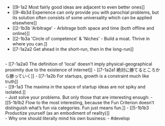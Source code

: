 - [[9-1a2 Most fairly good ideas are adjacent to even better ones]]
- [[9-4b3d Experience can only provide you with parochial problems, but its solution often consists of some universality which can be applied elsewhere]]
- [[2-1b3b 'Arbitrage' - Arbitrage both space and time (both offline and online)]]
- [[2-1b3a 'Circle of competence' & 'Niches' - Build a moat. Thrive in where you can.]]
- [[7-1a2a2 Get ahead in the short-run, then in the long-run]]
<br>
- [[7-1a2a0 The definition of 'local' doesn't imply physical-geographical proximity due to the existence of internet]]
- [[7-1a2a1 絶対に勝てるところから勝っていく]]
- [[7-1a2b For startups, growth is a constraint much like truth]]
<br>
- [[9-1a3 The maxima in the space of startup ideas are not spiky and isolated.]]
<br>
- Just solve your problems. But only those that are interesting enough:
- [[5-1b1b2 Flow to the most interesting, because the Fun Criterion doesn’t distinguish what’s fun via categories. Fun just means fun.]]
- [[5-1b1b3 Productize yourself (as an embodiment of reality)]]
<br>
- Why one should literally mind his own business:
- #develop
